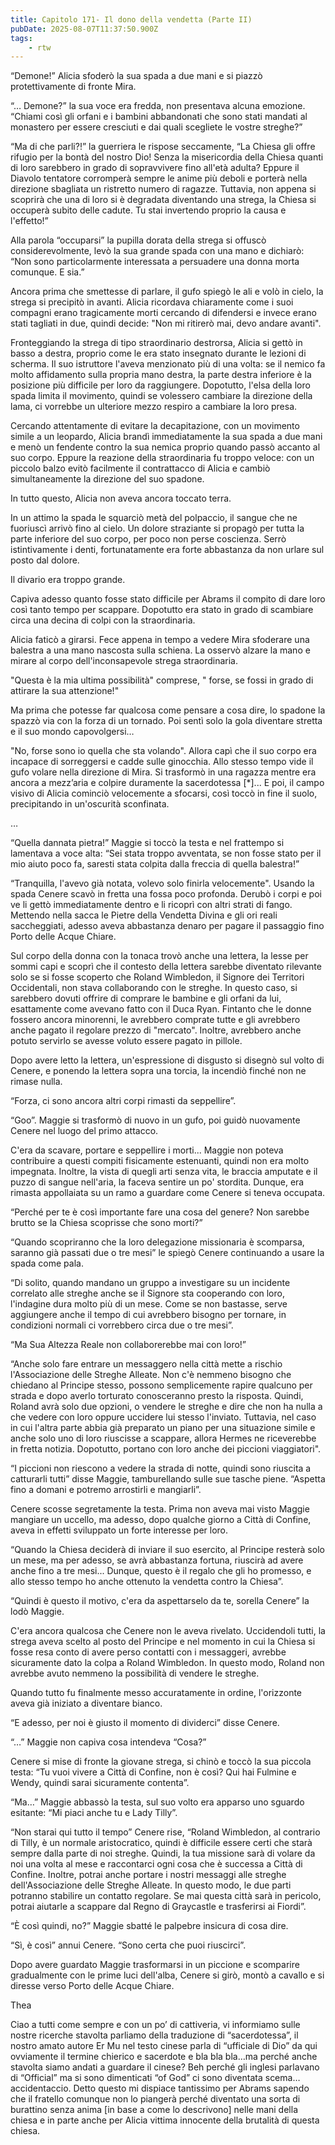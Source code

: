 ```yaml
---
title: Capitolo 171- Il dono della vendetta (Parte II)
pubDate: 2025-08-07T11:37:50.900Z
tags:
    - rtw
---
```







“Demone!” Alicia sfoderò la sua spada a due mani e si piazzò protettivamente di fronte Mira.


“… Demone?” la sua voce era fredda, non presentava alcuna emozione. “Chiami così gli orfani e i bambini abbandonati che sono stati mandati al monastero per essere cresciuti e dai quali scegliete le vostre streghe?”


“Ma di che parli?!” la guerriera le rispose seccamente, “La Chiesa gli offre rifugio per la bontà del nostro Dio! Senza la misericordia della Chiesa quanti di loro sarebbero in grado di sopravvivere fino all'età adulta? Eppure il Diavolo tentatore corromperà sempre le anime più deboli e porterà nella direzione sbagliata un ristretto numero di ragazze. Tuttavia, non appena si scoprirà che una di loro si è degradata diventando una strega, la Chiesa si occuperà subito delle cadute. Tu stai invertendo proprio la causa e l'effetto!”


Alla parola “occuparsi” la pupilla dorata della strega si offuscò considerevolmente, levò la sua grande spada con una mano e dichiarò: “Non sono particolarmente interessata a persuadere una donna morta comunque. E sia.”


Ancora prima che smettesse di parlare, il gufo spiegò le ali e volò in cielo, la strega  si precipitò in avanti. Alicia ricordava chiaramente come i suoi compagni erano tragicamente morti cercando di difendersi e invece erano stati tagliati in due, quindi decide: "Non mi ritirerò mai, devo andare avanti".


Fronteggiando la strega di tipo straordinario destrorsa, Alicia si gettò in basso a destra, proprio come le era stato insegnato durante le lezioni di scherma. Il suo istruttore l'aveva menzionato più di una volta: se il nemico fa molto affidamento sulla propria mano destra, la parte destra inferiore è la posizione più difficile per loro da raggiungere. Dopotutto, l'elsa della loro spada limita il movimento, quindi se volessero cambiare la direzione della lama, ci vorrebbe un ulteriore mezzo respiro a cambiare la loro presa.


Cercando attentamente di evitare la decapitazione, con un movimento simile a un leopardo, Alicia brandì immediatamente la sua spada a due mani e menò un fendente contro la sua nemica proprio quando passò accanto al suo corpo. Eppure la reazione della straordinaria fu  troppo veloce: con un piccolo balzo evitò facilmente il contrattacco di Alicia e cambiò simultaneamente la direzione del suo spadone.


In tutto questo, Alicia non aveva ancora toccato terra.


In un attimo la spada le squarciò metà del polpaccio, il sangue che ne fuoriuscì arrivò fino al cielo. Un dolore straziante si propagò per tutta la parte inferiore del suo corpo, per poco non perse coscienza. Serrò istintivamente i denti, fortunatamente era forte abbastanza da non urlare sul posto dal dolore.


Il divario era troppo grande.


Capiva adesso quanto fosse stato difficile per Abrams il compito di dare loro così tanto tempo per scappare. Dopotutto era stato in grado di scambiare circa una decina di colpi con la straordinaria.


Alicia faticò a girarsi. Fece appena in tempo a vedere Mira sfoderare una balestra a una mano nascosta sulla schiena. La osservò alzare la mano e mirare al corpo dell'inconsapevole strega straordinaria.


"Questa è la mia ultima possibilità" comprese, " forse, se fossi in grado di attirare la sua attenzione!"


Ma prima che potesse far qualcosa come pensare a cosa dire, lo spadone la spazzò via con la forza di un tornado. Poi sentì solo la gola diventare stretta e il suo mondo capovolgersi…


"No, forse sono io quella che sta volando". Allora capì che il suo corpo era incapace di sorreggersi   e cadde sulle ginocchia. Allo stesso tempo vide il gufo volare nella direzione di Mira. Si trasformò in una ragazza mentre era ancora a mezz’aria e colpire duramente la sacerdotessa [*]... E poi, il campo visivo di Alicia cominciò velocemente a sfocarsi, così toccò in fine il suolo, precipitando in un'oscurità sconfinata.


…


“Quella dannata pietra!” Maggie si toccò la testa e nel frattempo si lamentava a voce alta: “Sei stata troppo avventata, se non fosse stato per il mio aiuto poco fa, saresti stata colpita dalla freccia di quella balestra!”


“Tranquilla, l'avevo già notata, volevo solo finirla velocemente". Usando la spada Cenere scavò in fretta una fossa poco profonda. Derubò i corpi e poi ve li gettò immediatamente dentro e li ricoprì con altri strati di fango. Mettendo nella sacca le Pietre della Vendetta Divina e gli ori reali saccheggiati, adesso aveva abbastanza denaro per pagare il passaggio fino Porto delle Acque Chiare.


Sul corpo della donna con la tonaca trovò anche una lettera, la lesse per sommi capi e scoprì che il contesto della lettera sarebbe diventato rilevante solo se si fosse scoperto che Roland Wimbledon, il Signore dei Territori Occidentali, non stava collaborando con le streghe. In questo caso, si sarebbero dovuti offrire di comprare le bambine e gli orfani da lui, esattamente come avevano fatto con il Duca Ryan. Fintanto che le donne fossero ancora minorenni, le avrebbero comprate tutte e gli avrebbero anche pagato il regolare prezzo di "mercato". Inoltre, avrebbero anche potuto servirlo se avesse voluto essere pagato in pillole.


Dopo avere letto la lettera, un'espressione di disgusto si disegnò sul volto di Cenere, e ponendo la lettera sopra una torcia, la incendiò finché non ne rimase nulla.


“Forza, ci sono ancora altri corpi rimasti da seppellire”.


“Goo”. Maggie si trasformò di nuovo in un gufo, poi guidò nuovamente Cenere nel luogo del primo attacco.


C'era da scavare, portare e seppellire i morti... Maggie non poteva contribuire a questi compiti fisicamente estenuanti, quindi non era molto impegnata. Inoltre, la vista di quegli arti senza vita, le braccia amputate e il puzzo di sangue nell'aria, la faceva sentire un po' stordita. Dunque, era rimasta appollaiata su un ramo a guardare come Cenere si teneva occupata.


“Perché per te è così importante fare una cosa del genere? Non sarebbe brutto se la Chiesa scoprisse che sono morti?”


“Quando scopriranno che la loro delegazione missionaria è scomparsa, saranno già passati due o tre mesi” le spiegò Cenere continuando a usare la spada come pala.


“Di solito, quando mandano un gruppo a investigare su un incidente correlato alle streghe anche se il Signore sta cooperando con loro, l'indagine dura molto più di un mese. Come se non bastasse, serve aggiungere anche il tempo di cui avrebbero bisogno per tornare, in condizioni normali ci vorrebbero circa due o tre mesi”.


“Ma Sua Altezza Reale non collaborerebbe mai con loro!”


“Anche solo fare entrare un messaggero nella città mette a rischio l'Associazione delle Streghe Alleate. Non c'è nemmeno bisogno che chiedano al Principe stesso, possono semplicemente rapire qualcuno per strada e dopo averlo torturato conosceranno presto la risposta. Quindi, Roland avrà solo due opzioni, o vendere le streghe e dire che non ha nulla a che vedere con loro oppure uccidere lui stesso l'inviato. Tuttavia, nel caso in cui l'altra parte abbia già preparato un piano per una situazione simile e anche solo uno di loro riuscisse a scappare, allora Hermes ne riceverebbe in fretta notizia. Dopotutto, portano con loro anche dei piccioni viaggiatori".


“I piccioni non riescono a vedere la strada di notte, quindi sono riuscita a catturarli tutti” disse Maggie, tamburellando sulle sue tasche piene. “Aspetta fino a domani e potremo arrostirli e mangiarli”.


Cenere scosse segretamente la testa. Prima non aveva mai visto Maggie mangiare un uccello, ma adesso, dopo qualche giorno a Città di Confine, aveva in effetti sviluppato un forte interesse per loro.


“Quando la Chiesa deciderà di inviare il suo esercito, al Principe resterà solo un mese, ma per adesso, se avrà abbastanza fortuna, riuscirà ad avere anche fino a tre mesi... Dunque, questo è il regalo che gli ho promesso, e allo stesso tempo ho anche ottenuto la vendetta contro la Chiesa”.


“Quindi è questo il motivo, c'era da aspettarselo da te, sorella Cenere” la lodò Maggie.


C'era ancora qualcosa che Cenere non le aveva rivelato. Uccidendoli tutti, la strega aveva scelto al posto del Principe e nel momento in cui la Chiesa si fosse resa conto di avere perso contatti con i messaggeri, avrebbe sicuramente dato la colpa a Roland Wimbledon. In questo modo, Roland non avrebbe avuto nemmeno la possibilità di vendere le streghe.


Quando tutto fu finalmente messo accuratamente in ordine, l'orizzonte aveva già iniziato a diventare bianco.


“E adesso, per noi è giusto il momento di dividerci” disse Cenere.


“…” Maggie non capiva cosa intendeva “Cosa?”


Cenere si mise di fronte la giovane strega, si chinò e toccò la sua piccola testa: “Tu vuoi vivere a Città di Confine, non è così? Qui hai Fulmine e Wendy, quindi sarai sicuramente contenta”.


“Ma…” Maggie abbassò la testa, sul suo volto era apparso uno sguardo esitante: “Mi piaci anche tu e Lady Tilly”.


“Non starai qui tutto il tempo” Cenere rise, “Roland Wimbledon, al contrario di Tilly, è un normale aristocratico, quindi è difficile essere certi che starà sempre dalla parte di noi streghe. Quindi, la tua missione sarà di volare da noi una volta al mese e raccontarci ogni cosa che è successa a Città di Confine. Inoltre, potrai anche portare i nostri messaggi alle streghe dell'Associazione delle Streghe Alleate. In questo modo, le due parti potranno stabilire un contatto regolare. Se mai questa città sarà in pericolo, potrai aiutarle a scappare dal Regno di Graycastle e trasferirsi ai Fiordi”.


“È così quindi, no?” Maggie sbatté le palpebre insicura di cosa dire.


“Sì, è così” annui Cenere. “Sono certa che puoi riuscirci”.


Dopo avere guardato Maggie trasformarsi in un piccione e scomparire gradualmente con le prime luci dell'alba, Cenere si girò, montò a cavallo e si diresse verso Porto delle Acque Chiare.


Thea






Ciao a tutti come sempre e con un po’ di cattiveria, vi informiamo sulle nostre ricerche stavolta parliamo della traduzione di “sacerdotessa”, il nostro amato autore Er Mu nel testo cinese parla di “ufficiale di Dio” da qui ovviamente il termine chierico e sacerdote e bla bla bla…ma perché anche stavolta siamo andati a guardare il cinese? Beh perché gli inglesi parlavano di “Official” ma si sono dimenticati “of God” ci sono diventata scema…accidentaccio. Detto questo mi dispiace tantissimo per Abrams  sapendo che il fratello comunque non lo piangerà perché diventato una sorta di burattino senza anima [in base a come lo descrivono] nelle mani della chiesa e in parte anche per Alicia vittima innocente della brutalità di questa chiesa.




                                



